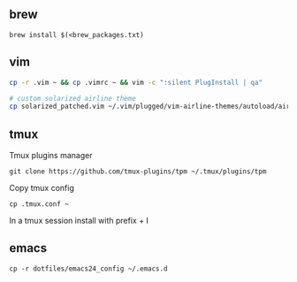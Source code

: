 ## brew

```brew install $(<brew_packages.txt)```

## vim

```bash
cp -r .vim ~ && cp .vimrc ~ && vim -c ":silent PlugInstall | qa"

# custom solarized airline theme
cp solarized_patched.vim ~/.vim/plugged/vim-airline-themes/autoload/airline/themes/solarized.vim
```

## tmux

Tmux plugins manager

```git clone https://github.com/tmux-plugins/tpm ~/.tmux/plugins/tpm```

Copy tmux config

```cp .tmux.conf ~```


In a tmux session install with prefix + I

## emacs

```cp -r dotfiles/emacs24_config ~/.emacs.d```
